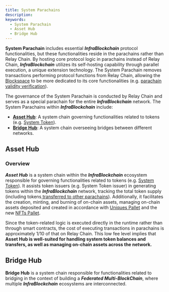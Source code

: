 ```yaml
---
title: System Parachains
description:
keywords:
  - System Parachain
  - Asset Hub
  - Bridge Hub
---
```


**System Parachain** includes essential **_InfraBlockchain_** protocol functionalities, but these functionalities reside in the parachains rather than Relay Chain. By hosting core protocol logic in parachains instead of Relay Chain, **_InfraBlockchain_** utilizes its self-hosting capability through parallel execution, a unique extension technology. The System Parachain removes transactions performing protocol functions from Relay Chain, allowing the [Blockspace](../architecture.md#block-space) to be more dedicated to its core functionalities (e.g. [parachain validity verification](../architecture.md#parachain-state-transition)).

The governance of the System Parachain is conducted by Relay Chain and serves as a special parachain for the entire **_InfraBlockchain_** network. The System Parachains within **_InfraBlockchain_** include:

- **[Asset Hub](#asset-hub)**: A system chain governing functionalities related to tokens (e.g. [System Token](../../protocol/system-token.md)).
- **[Bridge Hub](#bridge-hub)**: A system chain overseeing bridges between different networks.

## Asset Hub

### Overview

**_Asset Hub_** is a system chain within the **_InfraBlockchain_** ecosystem responsible for governing functionalities related to tokens (e.g. [System Token](../../protocol/system-token.md)). It assists token issuers (e.g. System Token issuer) in generating tokens within the **_InfraBlockchain_** network, tracking the total token supply (including tokens[ transferred to other parachains](../../../tutorials/build/transfer-assets-with-xcm.md)). Additionally, it facilitates the creation, minting, and burning of on-chain assets, managing on-chain assets deposited and created in accordance with [Uniques Pallet](https://github.com/InfraBlockchain/infrablockchain-substrate/tree/822bc6c9706774a98122eb432f412b871a98a4bd/substrate/frame/uniques) and the new [NFTs Pallet](https://github.com/InfraBlockchain/infrablockchain-substrate/tree/822bc6c9706774a98122eb432f412b871a98a4bd/substrate/frame/nfts).

Since the token-related logic is executed directly in the runtime rather than through smart contracts, the cost of executing transactions in parachains is approximately 1/10 of that on Relay Chain. This low fee level implies that **Asset Hub is well-suited for handling system token balances and transfers, as well as managing on-chain assets across the network.**

## Bridge Hub

**Bridge Hub** is a system chain responsible for functionalities related to bridging in the context of building a
**_Federated Multi-BlockChain_**, where multiple **_InfraBlockchain_** ecosystems are interconnected.

